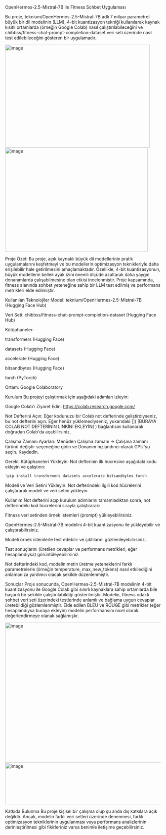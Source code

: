 
OpenHermes-2.5-Mistral-7B ile Fitness Sohbet Uygulaması

Bu proje, teknium/OpenHermes-2.5-Mistral-7B adlı 7 milyar parametreli büyük bir dil modelinin (LLM), 4-bit kuantizasyon tekniği kullanılarak kaynak kısıtlı ortamlarda (örneğin Google Colab) nasıl çalıştırılabileceğini ve chibbss/fitness-chat-prompt-completion-dataset veri seti üzerinde nasıl test edilebileceğini gösteren bir uygulamadır.



<img width="468" height="333" alt="image" src="https://github.com/user-attachments/assets/7f3c3c2d-86ac-4eb2-964b-31492502f871" />
<img width="461" height="336" alt="image" src="https://github.com/user-attachments/assets/a5551a4a-cd33-44c1-a58b-1e30152543a2" />


Proje Özeti
Bu proje, açık kaynaklı büyük dil modellerinin pratik uygulamalarını keşfetmeyi ve bu modellerin optimizasyon teknikleriyle daha erişilebilir hale getirilmesini amaçlamaktadır. Özellikle, 4-bit kuantizasyonun, büyük modellerin bellek ayak izini önemli ölçüde azaltarak daha yaygın donanımlarda çalışabilmesine olan etkisi incelenmiştir. Proje kapsamında, fitness alanında sohbet yeteneğine sahip bir LLM test edilmiş ve performans metrikleri elde edilmiştir.

Kullanılan Teknolojiler
Model: teknium/OpenHermes-2.5-Mistral-7B (Hugging Face Hub)

Veri Seti: chibbss/fitness-chat-prompt-completion-dataset (Hugging Face Hub)

Kütüphaneler:

transformers (Hugging Face)

datasets (Hugging Face)

accelerate (Hugging Face)

bitsandbytes (Hugging Face)

torch (PyTorch)

Ortam: Google Colaboratory

Kurulum
Bu projeyi çalıştırmak için aşağıdaki adımları izleyin:

Google Colab'ı Ziyaret Edin: https://colab.research.google.com/

Not Defterini Açın: Eğer kodunuzu bir Colab not defterinde geliştirdiyseniz, bu not defterini açın. Eğer henüz yüklemediyseniz, yukarıdaki []( [BURAYA COLAB NOT DEFTERİNİN LİNKİNİ EKLEYİN] ) bağlantısını kullanarak doğrudan Colab'da açabilirsiniz.

Çalışma Zamanı Ayarları: Menüden Çalışma zamanı -> Çalışma zamanı türünü değiştir seçeneğine gidin ve Donanım hızlandırıcı olarak GPU'yu seçin. Kaydedin.

Gerekli Kütüphaneleri Yükleyin: Not defterinin ilk hücresine aşağıdaki kodu ekleyin ve çalıştırın:

```python
!pip install transformers datasets accelerate bitsandbytes torch
```

Modeli ve Veri Setini Yükleyin: Not defterindeki ilgili kod hücrelerini çalıştırarak modeli ve veri setini yükleyin.

Kullanım
Not defterini açıp kurulum adımlarını tamamladıktan sonra, not defterindeki kod hücrelerini sırayla çalıştırarak:

Fitness veri setinden örnek istemleri (prompt) yükleyebilirsiniz.

OpenHermes-2.5-Mistral-7B modelini 4-bit kuantizasyonu ile yükleyebilir ve çalıştırabilirsiniz.

Modeli örnek istemlerle test edebilir ve çıktılarını gözlemleyebilirsiniz.

Test sonuçlarını (üretilen cevaplar ve performans metrikleri, eğer hesaplandıysa) görüntüleyebilirsiniz.

Not defterindeki kod, modelin metin üretme yeteneklerini farklı parametrelerle (örneğin temperature, max_new_tokens) nasıl etkilediğini anlamanıza yardımcı olacak şekilde düzenlenmiştir.

Sonuçlar
Proje sonucunda, OpenHermes-2.5-Mistral-7B modelinin 4-bit kuantizasyonu ile Google Colab gibi sınırlı kaynaklara sahip ortamlarda bile başarılı bir şekilde çalıştırılabildiği gösterilmiştir. Modelin, fitness
odaklı sohbet veri seti üzerindeki testlerinde anlamlı ve bağlama uygun cevaplar üretebildiği gözlemlenmiştir. Elde edilen BLEU ve ROUGE gibi metrikler (eğer hesaplandıysa buraya ekleyin) modelin performansını nicel olarak değerlendirmeye olanak sağlamıştır.


<img width="929" height="453" alt="image" src="https://github.com/user-attachments/assets/44708972-7104-41a8-975f-cb2598a4da5d" />
<img width="650" height="134" alt="image" src="https://github.com/user-attachments/assets/4f6f8089-0510-49e3-a805-2c5b2b539f5f" />






Katkıda Bulunma
Bu proje kişisel bir çalışma olup şu anda dış katkılara açık değildir. Ancak, modelin farklı veri setleri üzerinde denenmesi, farklı optimizasyon tekniklerinin uygulanması veya performans analizlerinin derinleştirilmesi gibi fikirleriniz varsa benimle iletişime geçebilirsiniz.
